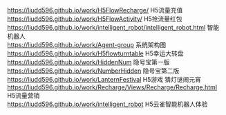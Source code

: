 
https://liudd596.github.io/work/H5FlowRecharge/   H5流量充值  
https://liudd596.github.io/work/H5FlowActivity/   H5抢流量红包  
https://liudd596.github.io/work/intelligent_robot/intelligent_robot.html  智能机器人  
https://liudd596.github.io/work/Agent-group       系统架构图  
https://liudd596.github.io/work/H5flowturntable    H5幸运大转盘  
https://liudd596.github.io/work/HiddenNum      隐号宝第一版  
https://liudd596.github.io/work/NumberHidden     隐号宝第二版  
https://liudd596.github.io/work/LanternFestival      H5游戏 猜灯谜闹元宵  
https://liudd596.github.io/work/Recharge/Views/Recharge/Recharge.html    H5流量营销  
https://liudd596.github.io/work/intelligent_robot      H5云雀智能机器人体验  

